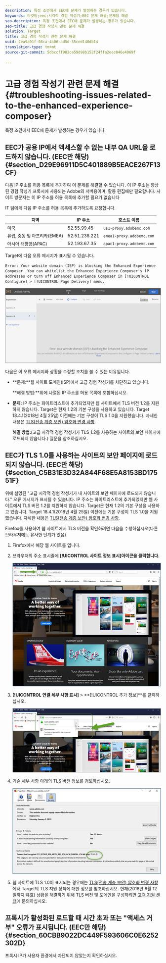 ```yaml
---
description: 특정 조건에서 EEC에 문제가 발생하는 경우가 있습니다.
keywords: 타깃팅;eec;시각적 경험 작성기;EEC 문제 해결;문제점 해결
seo-description: 특정 조건에서 EEC에 문제가 발생하는 경우가 있습니다.
seo-title: 고급 경험 작성기 관련 문제 해결
solution: Target
title: 고급 경험 작성기 관련 문제 해결
uuid: 2ea9a91f-08ca-4a06-ad5d-35ced140db14
translation-type: tm+mt
source-git-commit: 5dbccff982ce59d98b152f24ffa2eec046e4069f

---
```



# 고급 경험 작성기 관련 문제 해결{#troubleshooting-issues-related-to-the-enhanced-experience-composer}

특정 조건에서 EEC에 문제가 발생하는 경우가 있습니다.

## EEC가 공용 IP에서 액세스할 수 없는 내부 QA URL을 로드하지 않습니다. (EEC만 해당) {#section_D29E96911D5C401889B5EACE267F13CF}

다음 IP 주소를 허용 목록에 추가하여 이 문제를 해결할 수 있습니다. 이 IP 주소는 향상된 경험 작성기 프록시에 사용되는 Adobe의 서버용이며, 활동 편집에만 필요합니다. 사이트 방문자는 이 IP 주소를 허용 목록에 추가할 필요가 없습니다

IT 팀에게 다음 IP 주소를 허용 목록에 추가하도록 요청합니다.

| 지역 | IP 주소 | 호스트 이름 |
|--- |--- |--- |
| 미국 | 52.55.99.45 | `us1-proxy.adobemc.com` |
| 유럽, 중동 및 아프리카(EMEA) | 52.51.238.221 | `emea1-proxy.adobemc.com` |
| 아시아 태평양(APAC) | 52.193.67.35 | `apac1-proxy.adobemc.com` |

Target에 다음 오류 메시지가 표시될 수 있습니다.

`Error: Your website domain (ISP) is blocking the Enhanced Experience Composer. You can whitelist the Enhanced Experience Composer's IP addresses or turn off Enhanced Experience Composer in [!UICONTROL Configure] > [!UICONTROL Page Delivery] menu.`

![](assets/EEC_error.png)

다음은 이 오류 메시지와 상황을 수정할 조치를 볼 수 있는 이유입니다.

* **문제:**웹 사이트 도메인(ISP)에서 고급 경험 작성기를 차단하고 있습니다.

   **해결 방법:**위에 나열된 IP 주소를 허용 목록에 포함하십시오.

* **문제:** IP 주소는 화이트리스트에 추가되었지만 웹 사이트에서 TLS 버전 1.2를 지원하지 않습니다. Target은 현재 1.2의 기본 구성을 사용하고 있습니다. Target 18.4.1(2018년 4월 25일) 이전에는 기본 구성이 TLS 1.0을 지원했습니다. 자세한 내용은 [TLS(전송 계층 보안) 암호화 변경 사항](../../../c-implementing-target/c-considerations-before-you-implement-target/tls-transport-layer-security-encryption.md#concept_CC1001E9D3AE4BABAF90B8311B0A6451).

   **해결 방법:**(고급 시각적 경험 작성기가 TLS 1.2를 사용하는 사이트의 보안 페이지에 로드되지 않습니다.) 질문을 참조하십시오.

## EEC가 TLS 1.0를 사용하는 사이트의 보안 페이지에 로드되지 않습니다. (EEC만 해당) {#section_C5B31E3D32A844F68E5A8153BD17551F}

위에 설명된 &quot;고급 시각적 경험 작성기가 내 사이트의 보안 페이지에 로드되지 않습니다.&quot; 오류 메시지가 표시될 수 있습니다. IP 주소는 화이트리스트에 추가되었지만 웹 사이트에서 TLS 버전 1.2를 지원하지 않습니다. Target은 현재 1.2의 기본 구성을 사용하고 있습니다. Target 18.4.1(2018년 4월 25일) 이전에는 기본 구성이 TLS 1.0을 지원했습니다. 자세한 내용은 [TLS(전송 계층 보안) 암호화 변경 사항](../../../c-implementing-target/c-considerations-before-you-implement-target/tls-transport-layer-security-encryption.md#concept_CC1001E9D3AE4BABAF90B8311B0A6451).

Firefox를 사용하여 웹 사이트에서 TLS 버전을 확인하려면 다음을 수행하십시오(다른 브라우저에도 유사한 단계가 있음).

1. Firefox에서 해당 웹 사이트를 엽니다.
1. 브라우저의 주소 표시줄에 **[!UICONTROL 사이트 정보 표시]아이콘을 클릭합니다.**

   ![](assets/firefox_more_info.png)

1. **[!UICONTROL 연결 세부 사항 표시]** &gt; **[!UICONTROL 추가 정보]**를 클릭하십시오.

   ![](assets/firefox_more_info_2.png)

1. 기술 세부 사항 아래의 TLS 버전 정보를 검토하십시오.

   ![](assets/firefox_more_info_3.png)

1. 웹 사이트에 TLS 1.0이 표시되는 경우에는 [TLS(전송 계층 보안) 암호화 변경 사항](../../../c-implementing-target/c-considerations-before-you-implement-target/tls-transport-layer-security-encryption.md#concept_CC1001E9D3AE4BABAF90B8311B0A6451)에서 Target의 TLS 지원 정책에 대한 정보를 참조하십시오. 현재(2018년 9월 12일까지 유효) 상황을 해결하기 위해 TLS 버전 및 도메인을 구성하려면 [고객 지원 센터](../../../cmp-resources-and-contact-information.md#reference_ACA3391A00EF467B87930A450050077C)에 문의하십시오.

## 프록시가 활성화된 로드할 때 시간 초과 또는 &quot;액세스 거부&quot; 오류가 표시됩니다. (EEC만 해당) {#section_60CBB9022DC449F593606C0E6252302D}

프록시 IP가 사용자 환경에서 차단되지 않았는지 확인하십시오.
